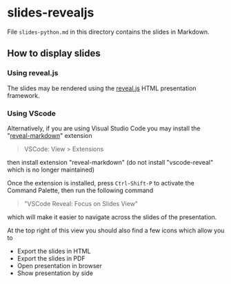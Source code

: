 # slides-revealjs

File `slides-python.md` in this directory contains the slides in Markdown.

## How to display slides

### Using reveal.js

The slides may be rendered using the [reveal.js](https://revealjs.com/) HTML presentation framework.

### Using VScode

Alternatively, if you are using Visual Studio Code you may install
the "[reveal-markdown](https://github.com/tokiedokie/reveal-markdown)"
extension

> VSCode: View > Extensions

then install extension "reveal-markdown"
(do not install "vscode-reveal" which is no longer maintained)

Once the extension is installed, press `Ctrl-Shift-P` to activate the Command Palette,
then run the following command

> "VSCode Reveal: Focus on Slides View"

which will make it easier to navigate across the slides of the presentation.

At the top right of this view you should also find a few icons which allow you to

- Export the slides in HTML
- Export the slides in PDF
- Open presentation in browser
- Show presentation by side

<!-- EOF -->